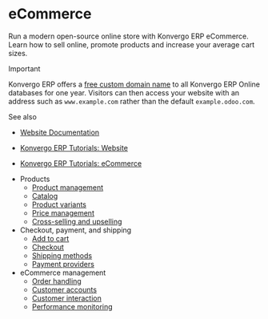 # eCommerce

Run a modern open-source online store with Konvergo ERP eCommerce. Learn how to sell
online, promote products and increase your average cart sizes.

<div class="alert alert-warning">
<p class="alert-title">
Important</p><p>Konvergo ERP offers a <a href="website/configuration/domain_names#domain-name-register"><span class="std std-ref">free custom domain name</span></a> to all Konvergo ERP Online databases
for one year. Visitors can then access your website with an address such as <code>www.example.com</code>
rather than the default <code>example.odoo.com</code>.</p>
</div> <div class="alert alert-secondary">
<p class="alert-title">
See also</p><ul>
<li><p><a href="website">Website Documentation</a></p></li>
<li><p><a href="https://www.odoo.com/slides/website-25">Konvergo ERP Tutorials: Website</a></p></li>
<li><p><a href="https://www.odoo.com/slides/ecommerce-26">Konvergo ERP Tutorials: eCommerce</a></p></li>
</ul>
</div>

  * Products
    * [Product management](ecommerce/managing_products/products)
    * [Catalog](ecommerce/managing_products/catalog)
    * [Product variants](ecommerce/managing_products/variants)
    * [Price management](ecommerce/managing_products/price_management)
    * [Cross-selling and upselling](ecommerce/managing_products/cross_upselling)
  * Checkout, payment, and shipping
    * [Add to cart](ecommerce/checkout_payment_shipping/cart)
    * [Checkout](ecommerce/checkout_payment_shipping/checkout)
    * [Shipping methods](ecommerce/checkout_payment_shipping/shipping)
    * [Payment providers](ecommerce/checkout_payment_shipping/payments)
  * eCommerce management
    * [Order handling](ecommerce/ecommerce_management/order_handling)
    * [Customer accounts](ecommerce/ecommerce_management/customer_accounts)
    * [Customer interaction](ecommerce/ecommerce_management/customer_interaction)
    * [Performance monitoring](ecommerce/ecommerce_management/performance)

